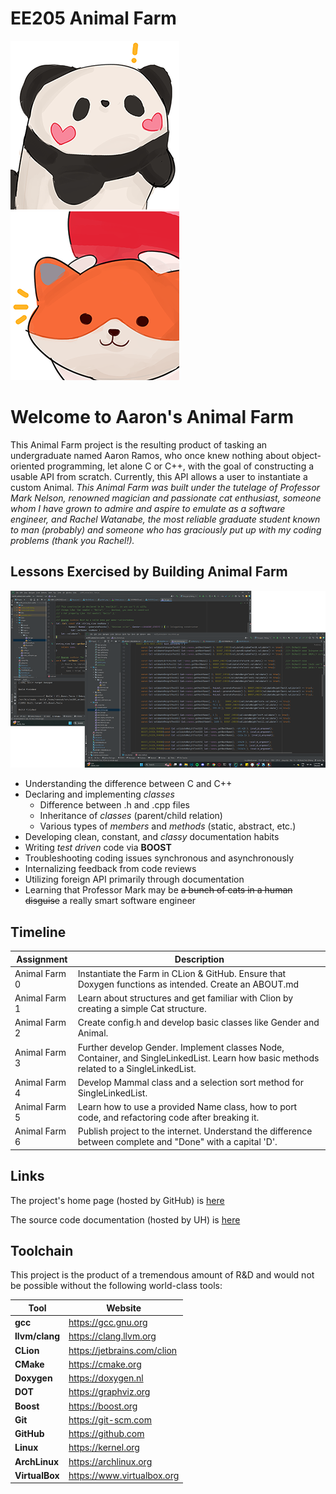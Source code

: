 # EE205 Animal Farm
![Panda](images/panda.png) ![Fox](images/fox.png)

# Welcome to Aaron's Animal Farm

This Animal Farm project is the resulting product of tasking an undergraduate
named Aaron Ramos, who once knew nothing about object-oriented programming, 
let alone C or C++, with the goal of constructing a usable API from scratch. 
Currently, this API allows a user to instantiate a custom Animal.
_This Animal Farm was built under the tutelage of Professor Mark Nelson, 
renowned magician and passionate cat enthusiast, someone whom I have grown to 
admire and aspire to emulate as a software engineer, and Rachel Watanabe, the
most reliable graduate student known to man (probably) and someone who has 
graciously put up with my coding problems (thank you Rachel!)._

## Lessons Exercised by Building Animal Farm
![CLion](images/coding.png)
* Understanding the difference between C and C++
* Declaring and implementing _classes_
  * Difference between .h and .cpp files
  * Inheritance of _classes_ (parent/child relation)
  * Various types of _members_ and _methods_ (static, abstract, etc.)
* Developing clean, constant, and *classy* documentation habits
* Writing _test driven_ code via **BOOST**
* Troubleshooting coding issues synchronous and asynchronously
* Internalizing feedback from code reviews
* Utilizing foreign API primarily through documentation
* Learning that Professor Mark may be ~~a bunch of cats in a human disguise~~ a really smart software engineer

## Timeline

| Assignment    | Description                                                                                                                             |
|---------------|-----------------------------------------------------------------------------------------------------------------------------------------|
| Animal Farm 0 | Instantiate the Farm in CLion & GitHub.  Ensure that Doxygen functions as intended. Create an ABOUT.md                                  |
| Animal Farm 1 | Learn about structures and get familiar with Clion by creating a simple Cat structure.                                                  |
| Animal Farm 2 | Create config.h and develop basic classes like Gender and Animal.                                                                       |
| Animal Farm 3 | Further develop Gender. Implement classes Node, Container, and SingleLinkedList. Learn how basic methods related to a SingleLinkedList. |
| Animal Farm 4 | Develop Mammal class and a selection sort method for SingleLinkedList.                                                                  |
| Animal Farm 5 | Learn how to use a provided Name class, how to port code, and refactoring code after breaking it.                                       |
| Animal Farm 6 | Publish project to the internet. Understand the difference between complete and "Done" with a capital 'D'.                              |


## Links
The project's home page (hosted by GitHub) is [here](https://github.com/EE-205/ee205_animal_farm-aar0m)

The source code documentation (hosted by UH) is [here](https://www2.hawaii.edu/~ramosab/ee205_animal_farm/)

## Toolchain
This project is the product of a tremendous amount of R&D and would not be possible without the following world-class tools:

| Tool           | Website                     |
|----------------|-----------------------------|
| **gcc**        | https://gcc.gnu.org         |
| **llvm/clang** | https://clang.llvm.org      |
| **CLion**      | https://jetbrains.com/clion |
| **CMake**      | https://cmake.org           |
| **Doxygen**    | https://doxygen.nl          |
| **DOT**        | https://graphviz.org        |
| **Boost**      | https://boost.org           |
| **Git**        | https://git-scm.com         |
| **GitHub**     | https://github.com          |
| **Linux**      | https://kernel.org          |
| **ArchLinux**  | https://archlinux.org       |
| **VirtualBox** | https://www.virtualbox.org  | 
